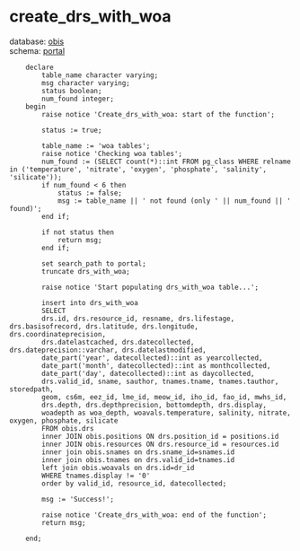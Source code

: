 # create_drs_with_woa
database: [obis](../)  
schema: [portal](portal)  

    
    	declare
    		table_name character varying;
    		msg character varying;
    		status boolean;
    		num_found integer;
    	begin
    		raise notice 'Create_drs_with_woa: start of the function'; 
    		
    		status := true;
    		
    		table_name := 'woa tables';
    		raise notice 'Checking woa tables'; 
    		num_found := (SELECT count(*)::int FROM pg_class WHERE relname in ('temperature', 'nitrate', 'oxygen', 'phosphate', 'salinity', 'silicate'));
    		if num_found < 6 then
    			status := false;
    			msg := table_name || ' not found (only ' || num_found || ' found)';
    		end if;
    				
    		if not status then
    			return msg;
    		end if;
    		
    		set search_path to portal;
    		truncate drs_with_woa;
    
    		raise notice 'Start populating drs_with_woa table...'; 
    		
    		insert into drs_with_woa
    		SELECT 
    		drs.id, drs.resource_id, resname, drs.lifestage, drs.basisofrecord, drs.latitude, drs.longitude, drs.coordinateprecision,
    		drs.datelastcached, drs.datecollected, drs.dateprecision::varchar, drs.datelastmodified,
    		date_part('year', datecollected)::int as yearcollected,
    		date_part('month', datecollected)::int as monthcollected,
    		date_part('day', datecollected)::int as daycollected,
    		drs.valid_id, sname, sauthor, tnames.tname, tnames.tauthor, storedpath,
    		geom, cs6m, eez_id, lme_id, meow_id, iho_id, fao_id, mwhs_id,
    		drs.depth, drs.depthprecision, bottomdepth, drs.display,
    		woadepth as woa_depth, woavals.temperature, salinity, nitrate, oxygen, phosphate, silicate
    		FROM obis.drs
    		inner JOIN obis.positions ON drs.position_id = positions.id
    		inner JOIN obis.resources ON drs.resource_id = resources.id
    		inner join obis.snames on drs.sname_id=snames.id
    		inner join obis.tnames on drs.valid_id=tnames.id
    		left join obis.woavals on drs.id=dr_id
    		WHERE tnames.display != '0'
    		order by valid_id, resource_id, datecollected;
    				
    		msg := 'Success!';
    		
    		raise notice 'Create_drs_with_woa: end of the function'; 
    		return msg;
    			
    	end;
